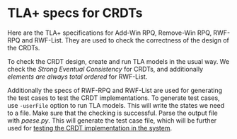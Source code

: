 # TLA+ specs for CRDTs

Here are the TLA+ specifications for Add-Win RPQ, Remove-Win RPQ, RWF-RPQ and RWF-List. They are used to check the correctness of the design of the CRDTs.

To check the CRDT design, create and run TLA models in the usual way. We check the *Strong Eventual Consistency* for CRDTs, and additionally *elements are always total ordered* for RWF-List.

Additionally the specs of RWF-RPQ and RWF-List are used for generating the test cases to test the CRDT implementations.
To generate test cases, use ```-userFile``` option to run TLA models. This will write the states we need to a file. Make sure that the checking is successful. Parse the output file with *paese.py*. This will generate the test case file, which will be further used for [testing the CRDT implementation in the system](../).
